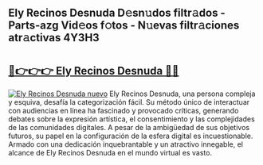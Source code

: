 ## Ely Recinos Desnuda D𝚎sn𝚞dos filtr𝚊dos - Parts-azg Vid𝚎os f𝚘tos - N𝚞evas filtr𝚊ciones atr𝚊ctivas 4Y3H3

# <h2><a href="http://mb6q4hc.tromn.icu/?c=Ely+Recinos+Desnuda">🔗👉👉👉 Ely Recinos Desnuda 🔗🔗</a></h2>

[![Ely Recinos Desnuda nuevo](https://i.imgur.com/pEAQMta.gif)](http://mb6q4hc.tromn.icu/?c=Ely+Recinos+Desnuda)
Ely Recinos Desnuda, una persona compleja y esquiva, desafía la categorización fácil. Su método único de interactuar con audiencias en línea ha fascinado y provocado críticas, generando debates sobre la expresión artística, el consentimiento y las complejidades de las comunidades digitales. A pesar de la ambigüedad de sus objetivos futuros, su papel en la configuración de la esfera digital es incuestionable. Armado con una dedicación inquebrantable y un atractivo innegable, el alcance de Ely Recinos Desnuda en el mundo virtual es vasto.

